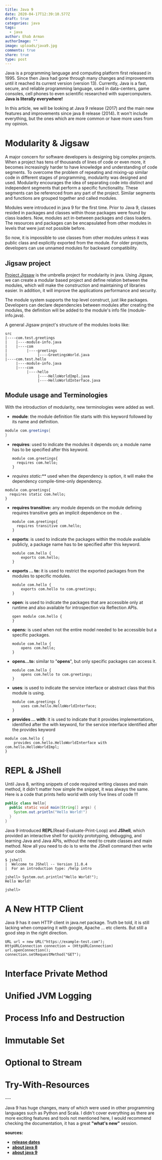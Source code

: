 ```yaml
---
title: Java 9
date: 2020-04-17T12:39:10.577Z
draft: true
categories: java
tags:
  - java
author: Ehab Arman
authorImage: ""
image: uploads/java9.jpg
comments: true
share: true
type: post
---
```

Java is a programming language and computing platform first released in 1995. Since then Java had gone through many changes and improvements until it reached its current version (version 13). Currently, Java is a fast, secure, and reliable programming language, used in data-centers, game consoles, cell phones to even scientific researched with supercomputers. **Java is literally everywhere!**

In this article, we will be looking at Java 9 release (2017) and the main new features and improvements since java 8 release (2014)**.** It won't include everything, but the ones which are more common or have more uses from my opinion.

# Modularity & Jigsaw

A major concern for software developers is designing big complex projects. When a project has tens of thousands of lines of code or even more, it becomes increasingly harder to have knowledge and understanding of code segments. To overcome the problem of repeating and mixing-up similar code in different stages of programming, modularity was designed and used. Modularity encourages the idea of separating code into distinct and independent segments that perform a specific functionality. These segments can be referenced from any part of the project. Similar segments and functions are grouped together and called modules.

Modules were introduced in java 9 for the first time. Prior to Java 9, classes resided in packages and classes within those packages were found by class loaders. Now, modules act in-between packages and class loaders. The resources and packages can be encapsulated from other modules in levels that were just not possible before. 

So now, it is impossible to use classes from other modules unless it was public class and explicitly exported from the module. For older projects, developers can use unnamed modules for backward compatibility. 

## Jigsaw project

[Project Jigsaw](https://openjdk.java.net/projects/jigsaw/) is the umbrella project for modularity in java. Using Jigsaw, we can create a modular based project and define relation between the modules, which will make the construction and maintaining of libraries easier. In addition, it will improve the applications performance and security.

The module system supports the top level construct, just like packages. Developers can declare dependencies between modules after creating the modules, the definition will be added to the module's info file (module-info.java).

A general Jigsaw project's structure of the modules looks like:

```
src
|----com.test.greetings
|    |----module-info.java
|    |----com
|         |----greetings
|              |----GreetingsWorld.java
|----com.test.hello
     |----module-info.java
     |----com
          |----hello
               |----HelloWorldImpl.java
               |----HelloWorldInterface.java
```

## Module usage and Terminologies

With the introduction of modularity, new terminologies were added as well.

* **module**: the module definition file starts with this keyword followed by its name and definition.

```java
module com.greetings{
}
```

* **requires**: used to indicate the modules it depends on; a module name has to be specified after this keyword.

  ```
  module com.greetings{
    requires com.hello;
  }
  ```
* **requires static*:*** used when the dependency is option, it will make the dependency compile-time-only dependency.

```
module com.greetings{
  requires static com.hello;
}
```

* **requires transitive:** any module depends on the module defining requires transitive <modulename> gets an implicit dependence on the <modulename>.

  ```
  module com.greetings{
    requires transitive com.hello;
  }
  ```
* **exports**: is used to indicate the packages within the module available publicly, a package name has to be specified after this keyword.

  ```
  module com.hello {
      exports com.hello;
  }
  ```
* **exports ... to:** it is used to restrict the exported packages from the modules to specific modules.



  ```
  module com.hello {
      exports com.hello to com.greetings;
  }
  ```
* **open**: is used to indicate the packages that are accessible only at runtime and also available for introspection via Reflection APIs.

  ```
  open module com.hello {
  }
  ```
* **opens:** is used when not the entire model needed to be accessible but a specific packages. 

  ```
  module com.hello {
      opens com.hello;
  }
  ```
* **opens...to:** similar to "**opens**", but only specific packages can access it.



  ```
  module com.hello {
      opens com.hello to com.greetings;
  }
  ```
* **uses**: is used to indicate the service interface or abstract class that this module is using.

  ```
  module com.greetings {
      uses com.hello.HelloWorldInterface;
  }
  ```
* **provides … with**: it is used to indicate that it provides implementations, identified after the with keyword, for the service interface identified after the provides keyword

```
module com.hello {
    provides com.hello.HelloWorldInterface with com.hello.HelloWorldImpl;
}
```

# REPL & JShell

Until Java 8, writing snippets of code required writing classes and main method, it didn't matter how simple the snippet, it was always the same. Here is a code that prints hello world with only five lines of code !!!

```java
public class Hello{
  public static void main(String[] args) {
    System.out.println("Hello World!")
  }
}
```

Java 9 introduced **REPL**(Read-Evaluate-Print-Loop) and **JShell**, which provided an interactive shell for quickly prototyping, debugging, and learning Java and Java APIs, without the need to create classes and main method. Now all you need to do is to write the JShell command then write your code.

```shell
$ jshell
|  Welcome to JShell -- Version 11.0.4
|  For an introduction type: /help intro

jshell> System.out.println("Hello World!");
Hello World!

jshell>
```

# A New HTTP Client

Java 9 has it own HTTP client in java.net package. Truth be told, it is still lacking when comparing it with google, Apache ... etc clients. But still a good step in the right direction.

```
URL url = new URL("https://example-test.com");
HttpURLConnection connection = (HttpURLConnection) url.openConnection();
connection.setRequestMethod("GET");
```

# Interface Private Method



# Unified JVM Logging



# Process Info and Destruction



# Immutable Set



# Optional to Stream



# Try-With-Resources



\---

Java 9 has huge changes, many of which were used in other programming languages such as Python and Scala. I didn't cover everything as there are more exciting features and tools not mentioned here, I would recommend checking the documentation, it has a great **"what's new"** session.



**sources:**

* **[release dates](https://en.wikipedia.org/wiki/Java_version_history)**
* **[about java 8](https://docs.oracle.com/javase/8/index.html)**
* **[about java 9](https://docs.oracle.com/javase/9/index.html)**